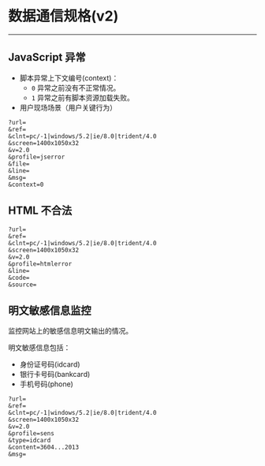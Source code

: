 
# 数据通信规格(v2)

----

## JavaScript 异常

* 脚本异常上下文编号(context)：
    * `0` 异常之前没有不正常情况。
    * `1` 异常之前有脚本资源加载失败。
* 用户现场场景（用户关键行为）

```
?url=
&ref=
&clnt=pc/-1|windows/5.2|ie/8.0|trident/4.0
&screen=1400x1050x32
&v=2.0
&profile=jserror
&file=
&line=
&msg=
&context=0
```

## HTML 不合法

```
?url=
&ref=
&clnt=pc/-1|windows/5.2|ie/8.0|trident/4.0
&screen=1400x1050x32
&v=2.0
&profile=htmlerror
&line=
&code=
&source=
```

## 明文敏感信息监控

监控网站上的敏感信息明文输出的情况。

明文敏感信息包括：

* 身份证号码(idcard)
* 银行卡号码(bankcard)
* 手机号码(phone)

```
?url=
&ref=
&clnt=pc/-1|windows/5.2|ie/8.0|trident/4.0
&screen=1400x1050x32
&v=2.0
&profile=sens
&type=idcard
&content=3604...2013
&msg=
```

